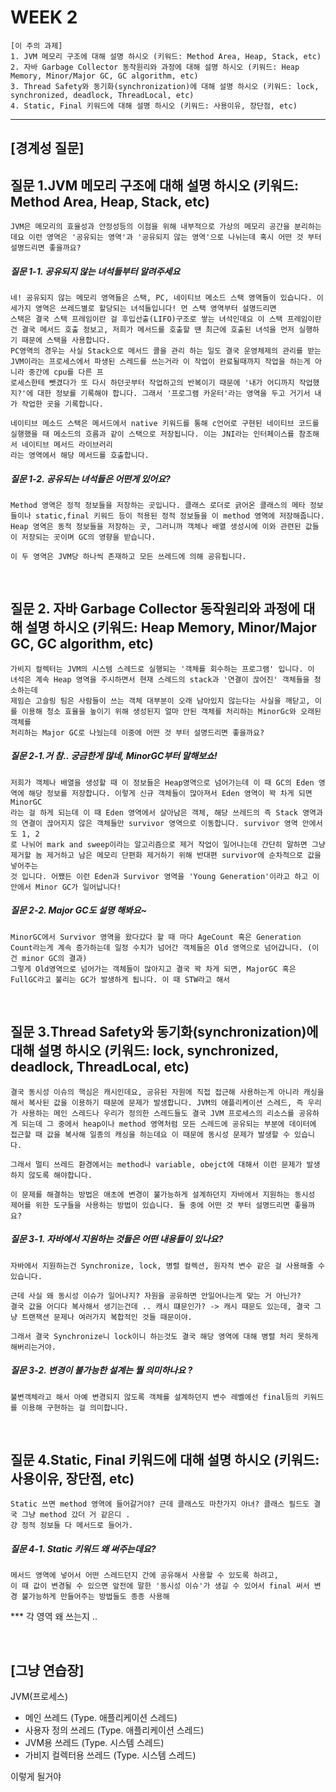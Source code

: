 # WEEK 2

```
[이 주의 과제]
1. JVM 메모리 구조에 대해 설명 하시오 (키워드: Method Area, Heap, Stack, etc)
2. 자바 Garbage Collector 동작원리와 과정에 대해 설명 하시오 (키워드: Heap Memory, Minor/Major GC, GC algorithm, etc)
3. Thread Safety와 동기화(synchronization)에 대해 설명 하시오 (키워드: lock, synchronized, deadlock, ThreadLocal, etc)
4. Static, Final 키워드에 대해 설명 하시오 (키워드: 사용이유, 장단점, etc)
```

-----


## [경계성 질문]

## 질문 1.JVM 메모리 구조에 대해 설명 하시오 (키워드: Method Area, Heap, Stack, etc)
```
JVM은 메모리의 효율성과 안정성등의 이점을 위해 내부적으로 가상의 메모리 공간을 분리하는데요 이런 영역은 '공유되는 영역'과 '공유되지 않는 영역'으로 나뉘는데 혹시 어떤 것 부터 설명드리면 좋을까요?
```

##### 질문 1-1. 공유되지 않는 녀석들부터 알려주세요
```
네! 공유되지 않는 메모리 영역들은 스택, PC, 네이티브 메소드 스택 영역들이 있습니다. 이 세가지 영역은 쓰레드별로 할당되는 녀석들입니다! 먼 스택 영역부터 설명드리면
스택은 결국 스택 프레임이란 걸 후입선출(LIFO)구조로 쌓는 녀석인데요 이 스택 프레임이란 건 결국 메서드 호출 정보고, 저희가 메서드를 호출할 땐 최근에 호출된 녀석을 먼저 실행하기 때문에 스택을 사용합니다.
PC영역의 경우는 사실 Stack으로 메서드 콜을 관리 하는 일도 결국 운영체제의 관리를 받는 JVM이라는 프로세스에서 파생된 스레드를 쓰는거라 이 작업이 완료될때까지 작업을 하는게 아니라 중간에 cpu를 다른 프
로세스한테 뺏겼다가 또 다시 하던곳부터 작업하고의 반복이기 때문에 '내가 어디까지 작업했지?'에 대한 정보를 기록해야 합니다. 그래서 '프로그램 카운터'라는 영역을 두고 거기서 내가 작업한 곳을 기록합니다.

네이티브 메소드 스택은 메서드에서 native 키워드를 통해 c언어로 구현된 네이티브 코드를 실행했을 때 메소드의 흐름과 같이 스택으로 저장됩니다. 이는 JNI라는 인터페이스를 참조해서 네이티브 메서드 라이브러리
라는 영역에서 해당 메서드를 호출합니다.

```

##### 질문 1-2. 공유되는 녀석들은 어떤게 있어요?
```
Method 영역은 정적 정보들을 저장하는 곳입니다. 클래스 로더로 긁어온 클래스의 메타 정보들이나 static,final 키워드 등이 적용된 정적 정보들을 이 method 영역에 저장해줍니다.
Heap 영역은 동적 정보들을 저장하는 곳, 그러니까 객체나 배열 생성시에 이와 관련된 값들이 저장되는 곳이며 GC의 영향을 받습니다.

이 두 영역은 JVM당 하나씩 존재하고 모든 쓰레드에 의해 공유됩니다.
```

<br>



## 질문 2. 자바 Garbage Collector 동작원리와 과정에 대해 설명 하시오 (키워드: Heap Memory, Minor/Major GC, GC algorithm, etc)
```
가비지 컬렉터는 JVM의 시스템 스레드로 실행되는 '객체를 회수하는 프로그램' 입니다. 이 녀석은 계속 Heap 영역을 주시하면서 현재 스레드의 stack과 '연결이 끊어진' 객체들을 청소하는데
제임슨 고슬링 팀은 사람들이 쓰는 객체 대부분이 오래 남아있지 않는다는 사실을 깨닫고, 이를 이용해 청소 효율을 높이기 위해 생성된지 얼마 안된 객체를 처리하는 MinorGc와 오래된 객체를
처리하는 Major GC로 나눴는데 이중에 어떤 것 부터 설명드리면 좋을까요?
```

##### 질문 2-1.거 참.. 궁금한게 많네, MinorGC부터 말해보쇼!
```
저희가 객체나 배열을 생성할 때 이 정보들은 Heap영역으로 넘어가는데 이 때 GC의 Eden 영역에 해당 정보를 저장합니다. 이렇게 신규 객체들이 많아져서 Eden 영역이 꽉 차게 되면 MinorGC
라는 걸 하게 되는데 이 때 Eden 영역에서 살아남은 객체, 해당 쓰레드의 즉 Stack 영역과의 연결이 끊어지지 않은 객체들만 survivor 영역으로 이동합니다. survivor 영역 안에서도 1, 2
로 나뉘어 mark and sweep이라는 알고리즘으로 제거 작업이 일어나는데 간단히 말하면 그냥 제거할 놈 제거하고 남은 메모리 단편화 제거하기 위해 반대편 survivor에 순차적으로 값을 넣어주는
것 입니다. 어쨌든 이런 Eden과 Survivor 영역을 'Young Generation'이라고 하고 이 안에서 Minor GC가 일어납니다!
```

##### 질문 2-2. Major GC도 설명 해봐요~
```
MinorGC에서 Survivor 영역을 왔다갔다 할 때 마다 AgeCount 혹은 Generation Count라는게 계속 증가하는데 일정 수치가 넘어간 객체들은 Old 영역으로 넘어갑니다. (이건 minor GC의 결과)
그렇게 Old영역으로 넘어가는 객체들이 많아지고 결국 꽉 차게 되면, MajorGC 혹은 FullGC라고 불리는 GC가 발생하게 됩니다. 이 때 STW라고 해서 
```

<br>


## 질문 3.Thread Safety와 동기화(synchronization)에 대해 설명 하시오 (키워드: lock, synchronized, deadlock, ThreadLocal, etc)
```
결국 동시성 이슈의 핵심은 캐시인데요, 공유된 자원에 직접 접근해 사용하는게 아니라 캐싱을 해서 복사된 값을 이용하기 때문에 문제가 발생합니다. JVM의 애플리케이션 스레드, 즉 우리가 사용하는 메인 스레드나 우리가 정의한 스레드들도 결국 JVM 프로세스의 리소스를 공유하게 되는데 그 중에서 heap이나 method 영역처럼 모든 스레드에 공유되는 부분에 데이터에 접근할 때 값을 복사해 일종의 캐싱을 하는데요 이 때문에 동시성 문제가 발생할 수 있습니다.

그래서 멀티 쓰레드 환경에서는 method나 variable, obejct에 대해서 이런 문제가 발생하지 않도록 해야합니다.

이 문제를 해결하는 방법은 애초에 변경이 불가능하게 설계하던지 자바에서 지원하는 동시성 제어를 위한 도구들을 사용하는 방법이 있습니다. 둘 중에 어떤 것 부터 설명드리면 좋을까요?

```

##### 질문 3-1. 자바에서 지원하는 것들은 어떤 내용들이 있나요?
```
자바에서 지원하는건 Synchronize, lock, 병렬 컬렉션, 원자적 변수 같은 걸 사용해줄 수 있습니다.

근데 사실 왜 동시성 이슈가 일어나지? 자원을 공유하면 안일어나는게 맞는 거 아닌가?
결국 값을 어디다 복사해서 생기는건데 .. 캐시 떄문인가? -> 캐시 때문도 있는데, 결국 그냥 트랜잭션 문제나 여러가지 복합적인 것들 때문이야.

그래서 결국 Synchronize니 lock이니 하는것도 결국 해당 영역에 대해 병렬 처리 못하게 해버리는거야.

```


##### 질문 3-2. 변경이 불가능한 설계는 뭘 의미하나요 ?
```
불변객체라고 해서 아예 변경되지 않도록 객체를 설계하던지 변수 레벨에선 final등의 키워드를 이용해 구현하는 걸 의미합니다.

```


<br>


## 질문 4.Static, Final 키워드에 대해 설명 하시오 (키워드: 사용이유, 장단점, etc)
```
Static 쓰면 method 영역에 들어갈거야? 근데 클래스도 마찬가지 아녀? 클래스 필드도 결국 그냥 method 갔더 거 같은디 .
걍 정적 정보들 다 메서드로 들어가. 

```

##### 질문 4-1. Static 키워드 왜 써주는데요?
```
메서드 영역에 넣어서 어떤 스레드던지 간에 공유해서 사용할 수 있도록 하려고,
이 때 값이 변경될 수 있으면 앞전에 말한 '동시성 이슈'가 생길 수 있어서 final 써서 변경 불가능하게 만들어주는 방법들도 종종 사용해
```



*** 각 영역 왜 쓰는지 ..

<br>


[그냥 연습장]
------
JVM(프로세스)
- 메인 쓰레드           (Type. 애플리케이션 스레드)
- 사용자 정의 쓰레드     (Type. 애플리케이션 스레드)
- JVM용 쓰레드         (Type. 시스템 스레드)
- 가비지 컬렉터용 쓰레드   (Type. 시스템 스레드)
  
이렇게 될거야



